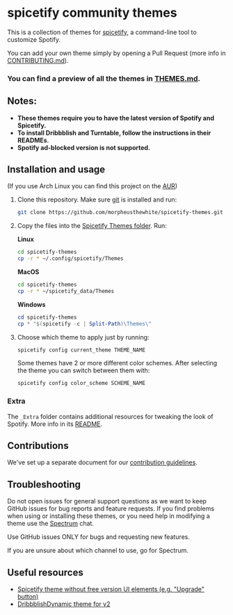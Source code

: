 # spicetify community themes

This is a collection of themes for [spicetify](https://github.com/khanhas/spicetify-cli), a command-line tool to customize Spotify.

You can add your own theme simply by opening a Pull Request (more info in [CONTRIBUTING.md](./CONTRIBUTING.md)).

### **You can find a preview of all the themes in [THEMES.md](./THEMES.md).**

## Notes:

*   **These themes require you to have the latest version of Spotify and Spicetify.**
*   **To install Dribbblish and Turntable, follow the instructions in their READMEs**.
*   **Spotify ad-blocked version is not supported.**

## Installation and usage

(If you use Arch Linux you can find this project on the [AUR](https://aur.archlinux.org/packages/spicetify-themes-git/))

1.  Clone this repository. Make sure [git](https://git-scm.com/) is installed and run:
    ```bash
    git clone https://github.com/morpheusthewhite/spicetify-themes.git
    ```

2.  Copy the files into the [Spicetify Themes folder](https://github.com/khanhas/spicetify-cli/wiki/Customization#themes). Run:

    **Linux**

    ```bash
    cd spicetify-themes
    cp -r * ~/.config/spicetify/Themes
    ```

    **MacOS**

    ```bash
    cd spicetify-themes
    cp -r * ~/spicetify_data/Themes
    ```

    **Windows**

    ```powershell
    cd spicetify-themes
    cp * "$(spicetify -c | Split-Path)\Themes\"
    ```

3.  Choose which theme to apply just by running:
    ```bash
    spicetify config current_theme THEME_NAME
    ```
    Some themes have 2 or more different color schemes. After selecting the theme you can switch between them with:
    ```bash
    spicetify config color_scheme SCHEME_NAME
    ```

### Extra

The `_Extra` folder contains additional resources for tweaking the look of
Spotify. More info in its [README](./\_Extra/README.md).

## Contributions

We've set up a separate document for our [contribution guidelines](./CONTRIBUTING.md).

## Troubleshooting

Do not open issues for general support questions as we want to keep GitHub issues for bug reports and feature requests. If you find problems when using or installing these themes, or you need help in modifying a theme use the [Spectrum](https://spectrum.chat/spicetify) chat.

Use GitHub issues ONLY for bugs and requesting new features.

If you are unsure about which channel to use, go for Spectrum.

## Useful resources

*   [Spicetify theme without free version UI elements (e.g. "Upgrade" button)](https://github.com/Daksh777/SpotifyNoPremium)
*   [DribbblishDynamic theme for v2](https://github.com/JulienMaille/dribbblish-dynamic-theme)
